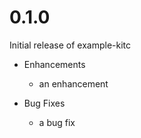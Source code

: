 # 0.1.0

Initial release of example-kitc

* Enhancements
  * an enhancement

* Bug Fixes
  * a bug fix
